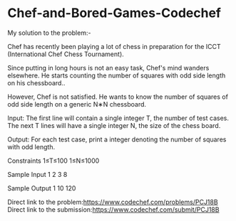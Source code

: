 # Chef-and-Bored-Games-Codechef

My solution to the problem:-

Chef has recently been playing a lot of chess in preparation for the ICCT (International Chef Chess Tournament).

Since putting in long hours is not an easy task, Chef's mind wanders elsewhere. He starts counting the number of squares with odd side length on his chessboard..

However, Chef is not satisfied. He wants to know the number of squares of odd side length on a generic N∗N chessboard.

Input:
The first line will contain a single integer T, the number of test cases.
The next T lines will have a single integer N, the size of the chess board.

Output:
For each test case, print a integer denoting the number of squares with odd length.

Constraints
1≤T≤100
1≤N≤1000

Sample Input 1 
2
3
8

Sample Output 1 
10
120

Direct link to the problem:https://www.codechef.com/problems/PCJ18B
Direct link to the submission:https://www.codechef.com/submit/PCJ18B
